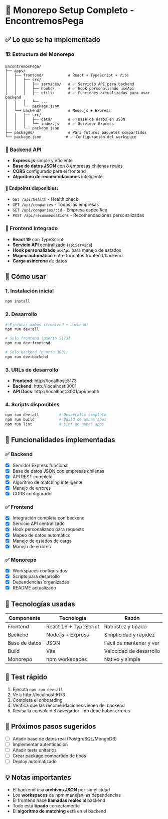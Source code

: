 # 🎯 Monorepo Setup Completo - EncontremosPega

## ✅ Lo que se ha implementado

### 🏗️ Estructura del Monorepo
```
EncontremosPega/
├── apps/
│   ├── frontend/           # React + TypeScript + Vite
│   │   ├── src/
│   │   │   ├── services/   # ✅ Servicio API para backend
│   │   │   ├── hooks/      # ✅ Hook personalizado useApi
│   │   │   ├── utils/      # ✅ Funciones actualizadas para usar backend
│   │   │   └── ...
│   │   └── package.json
│   └── backend/            # Node.js + Express
│   │   ├── src/
│   │   │   ├── data/       # ✅ Base de datos en JSON
│   │   │   └── index.js    # ✅ Servidor Express
│   │   └── package.json
├── packages/               # Para futuros paquetes compartidos
└── package.json           # ✅ Configuración del workspace
```

### 🔌 Backend API
- **Express.js** simple y eficiente
- **Base de datos JSON** con 8 empresas chilenas reales
- **CORS** configurado para el frontend
- **Algoritmo de recomendaciones** inteligente

#### 📡 Endpoints disponibles:
- `GET /api/health` - Health check
- `GET /api/companies` - Todas las empresas
- `GET /api/companies/:id` - Empresa específica
- `POST /api/recommendations` - Recomendaciones personalizadas

### 🎨 Frontend Integrado
- **React 19** con TypeScript
- **Servicio API** centralizado (`apiService`)
- **Hook personalizado** `useApi` para manejo de estados
- **Mapeo automático** entre formatos frontend/backend
- **Carga asíncrona** de datos

## 🚀 Cómo usar

### 1. Instalación inicial
```bash
npm install
```

### 2. Desarrollo
```bash
# Ejecutar ambos (frontend + backend)
npm run dev:all

# Solo frontend (puerto 5173)
npm run dev:frontend

# Solo backend (puerto 3001)
npm run dev:backend
```

### 3. URLs de desarrollo
- **Frontend**: http://localhost:5173
- **Backend**: http://localhost:3001
- **API Docs**: http://localhost:3001/api/health

### 4. Scripts disponibles
```bash
npm run dev:all         # Desarrollo completo
npm run build           # Build de ambas apps
npm run lint            # Lint de ambas apps
```

## 🎯 Funcionalidades implementadas

### ✅ Backend
- [x] Servidor Express funcional
- [x] Base de datos JSON con empresas chilenas
- [x] API REST completa
- [x] Algoritmo de matching inteligente
- [x] Manejo de errores
- [x] CORS configurado

### ✅ Frontend
- [x] Integración completa con backend
- [x] Servicio API centralizado
- [x] Hook personalizado para requests
- [x] Mapeo de datos automático
- [x] Manejo de estados de carga
- [x] Manejo de errores

### ✅ Monorepo
- [x] Workspaces configurados
- [x] Scripts para desarrollo
- [x] Dependencias organizadas
- [x] README actualizado

## 🔧 Tecnologías usadas

| Componente | Tecnología | Razón |
|------------|------------|-------|
| Frontend | React 19 + TypeScript | Robustez y tipado |
| Backend | Node.js + Express | Simplicidad y rapidez |
| Base de datos | JSON | Fácil de mantener y ver |
| Build | Vite | Velocidad de desarrollo |
| Monorepo | npm workspaces | Nativo y simple |

## 🧪 Test rápido

1. Ejecuta `npm run dev:all`
2. Ve a http://localhost:5173
3. Completa el onboarding
4. Verifica que las recomendaciones vienen del backend
5. Revisa la consola del navegador - no debe haber errores

## 🔄 Próximos pasos sugeridos

- [ ] Añadir base de datos real (PostgreSQL/MongoDB)
- [ ] Implementar autenticación
- [ ] Añadir tests unitarios
- [ ] Crear package compartido de tipos
- [ ] Deploy automatizado

## 💡 Notas importantes

- El backend usa **archivos JSON** por simplicidad
- Los **workspaces** de npm manejan las dependencias
- El frontend hace **llamadas reales** al backend
- Todo está **tipado** correctamente
- El **algoritmo de matching** está en el backend 